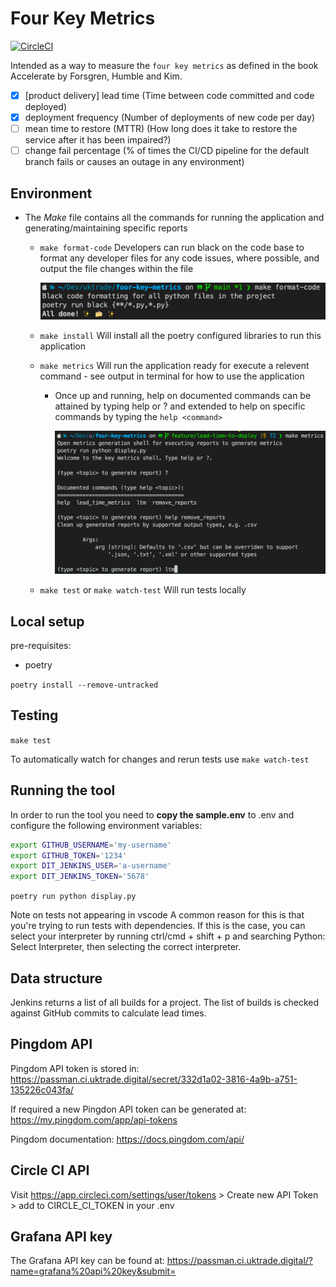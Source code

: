 # Four Key Metrics

[![CircleCI](https://circleci.com/gh/uktrade/four-key-metrics/tree/main.svg?style=svg)](https://circleci.com/gh/uktrade/four-key-metrics/tree/main)

Intended as a way to measure the `four key metrics` as defined in the book Accelerate by Forsgren, Humble and Kim.

- [x] [product delivery] lead time (Time between code committed and code deployed)
- [x] deployment frequency (Number of deployments of new code per day)
- [ ] mean time to restore (MTTR) (How long does it take to restore the service after it has been impaired?)
- [ ] change fail percentage (% of times the CI/CD pipeline for the default branch fails or causes an outage in any environment)

## Environment

- The _Make_ file contains all the commands for running the application and generating/maintaining specific reports

  - `make format-code` Developers can run black on the code base to format any developer files for any code issues, where possible, and output the file changes within the file

    ![Black console](./black-output.png)

  - `make install` Will install all the poetry configured libraries to run this application

  - `make metrics` Will run the application ready for execute a relevent command - see output in terminal for how to use the application

    - Once up and running, help on documented commands can be attained by typing help or ? and extended to help on specific commands by typing the `help <command>`

      ![Metrics console](./metrics-console.png)

  - `make test` or `make watch-test` Will run tests locally

## Local setup

pre-requisites:

- poetry

`poetry install --remove-untracked`

## Testing

`make test`

To automatically watch for changes and rerun tests use `make watch-test`

## Running the tool

In order to run the tool you need to **copy the sample.env** to .env and configure the following environment variables:

```bash
export GITHUB_USERNAME='my-username'
export GITHUB_TOKEN='1234'
export DIT_JENKINS_USER='a-username'
export DIT_JENKINS_TOKEN='5678'
```

`poetry run python display.py`

Note on tests not appearing in vscode
A common reason for this is that you're trying to run tests with dependencies. If this is the case, you can select your interpreter by running ctrl/cmd + shift + p and searching Python: Select Interpreter, then selecting the correct interpreter.

## Data structure

Jenkins returns a list of all builds for a project. The list of builds is checked against GitHub commits to calculate lead times.

## Pingdom API
Pingdom API token is stored in:
https://passman.ci.uktrade.digital/secret/332d1a02-3816-4a9b-a751-135226c043fa/

If required a new Pingdon API token can be generated at:
https://my.pingdom.com/app/api-tokens

Pingdom documentation:
https://docs.pingdom.com/api/

## Circle CI API
Visit https://app.circleci.com/settings/user/tokens > Create new API Token > add to CIRCLE_CI_TOKEN in your .env

## Grafana API key
The Grafana API key can be found at:
https://passman.ci.uktrade.digital/?name=grafana%20api%20key&submit=